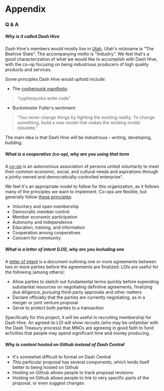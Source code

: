 # Appendix

### Q & A

##### Why is it called Dash Hive

Dash Hive's members would mostly live in [Utah](https://en.wikipedia.org/wiki/Utah).  Utah's nickname is "The Beehive State".  The accompanying motto is "Industry".  We feel that's a good characterization of what we would like to accomplish with Dash Hive, with the co-op focusing on being industrious producers of high quality products and services.

Some principles Dash Hive would uphold include: 
* The [cypherpunk manifesto](https://en.wikipedia.org/wiki/Cypherpunk#Main_principles): 
> "cypherpunks write code"
* Buckminster Fuller's sentiment:
> “You never change things by fighting the existing reality.
To change something, build a new model that makes the existing model obsolete.” 

The main idea is that Dash Hive will be industrious - writing, developing, building.

##### What is a cooperative (co-op), why are you using that term

A [co-op](https://en.wikipedia.org/wiki/Cooperative) is an autonomous association of persons united voluntarily to meet their common economic, social, and cultural needs and aspirations through a jointly-owned and democratically-controlled enterprise".

We feel it's an appropriate model to follow for this organization, as it follows many of the principles we want to implement.  Co-ops are flexible, but generally follow [these principles](https://en.wikipedia.org/wiki/Rochdale_Principles):

* Voluntary and open membership
* Democratic member control
* Member economic participation
* Autonomy and independence
* Education, training, and information
* Cooperation among cooperatives
* Concern for community

##### What is a letter of intent (LOI), why are you including one

A [letter of intent](https://en.wikipedia.org/wiki/Letter_of_intent) is a document outlining one or more agreements between two or more parties before the agreements are finalized.  LOIs are useful for the following (among others):

* Allow parties to sketch out fundamental terms quickly before expending substantial resources on negotiating definitive agreements, finalizing due diligence, pursuing third-party approvals and other matters
* Declare officially that the parties are currently negotiating, as in a merger or joint venture proposal
* Serve to protect both parties to a transaction

Specifically for this project, it will be useful in recruiting membership for Dash Hive.  An agreed-to LOI will show recruits (who may be unfamiliar with the Dash Treasury process) that MNOs are agreeing in good faith to fund activities that people may spend significant time and money producing.

##### Why is content hosted on Github instead of Dash Central

* It's somewhat difficult to format on Dash Central
* This particular proposal has several components, which lends itself better to being hosted on Github
* Hosting on Github allows people to track proposal revisions
* Hosting on Github allows people to link to very specific parts of the proposal, or even suggest changes

